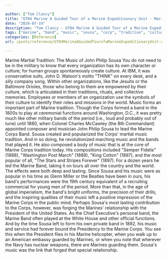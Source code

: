 ```yaml
---

author: ["Tom Clancy"]
title: "GT04 Marine A Guided Tour of a Marine Expeditionary Unit - Marine_split_012.html"
date: "2024-07-19"
description: "Tom Clancy - GT04 Marine A Guided Tour of a Marine Expeditionary Unit"
tags: ["marine", "band", "music", "sousa", "corp", "tradition", "culture", "john", "organization", "martial", "philip", "military", "every", "like", "world", "form", "function", "washington", "period", "played", "popular", "forever", "lasting", "time", "left"]
categories: [Reference]
url: /posts/reference/GT04MarineAGuidedTourofaMarineExpeditionaryUnit-marinesplit012html

---
```



Marine
Martial Tradition: The Music of John Philip Sousa
You do not need to be in the military to know that every organization has its own character or culture; for human groups spontaneously create culture. At IBM, it was conservative suits, John D. Watson's motto "THINK" on every desk, and a silly company song. Within other organizations, like the Jesuits or the Baltimore Orioles, those who belong to them are empowered by their culture, which is articulated in their traditions, rituals, and collective memories. Employees or members of an organization use the symbols of their culture to identify their roles and missions in the world.
Music forms an important part of Marine tradition. Though the Corps formed a band in the 1800s to play at ceremonial functions around Washington, D.C., it was pretty much like other military bands of the period (i.e., loud and probably out of tune) until 1880, when Colonel Charles McCawley (the 8th Commandant) appointed composer and musician John Philip Sousa to lead the Marine Corps Band. Sousa created and popularized the Corps' martial music tradition. And in so doing, he revolutionized marching music and the bands that played it. He also composed a body of music that is at the core of Marine Corps tradition today. His compositions included "Semper Fidelis" (1888), "Washington Post March" (1889), "King Cotton" (1897), and the most popular of all, "The Stars and Stripes Forever" (1897). For a dozen years he led the Marine Band, taking it on tours all over the country and the world. The effects were both deep and lasting.
Since Sousa and his music were as popular in his time as Glenn Miller or the Beatles have been in ours, his band's performances were the 19th century equivalent of a recruiting commercial for young men of the period. More than that, in the age of global imperialism, the band's bright uniforms, the precision of their drills, and the inspiring qualities of their music left a positive impression of the Marine Corps in the public mind. Perhaps Sousa's most lasting contribution to the Corps, however, was forging the Marines' relationship with the President of the United States. As the Chief Executive's personal band, the Marine Band often played at the White House and other official functions. And by the time Sousa left to form his own private band in 1892, his music and service had forever bound the Presidency to the Marine Corps. You see this when the President flies in his Marine helicopter, when you walk up to an American embassy guarded by Marines, or when you note that wherever the Navy has nuclear weapons, there are Marines guarding them. Sousa's music was the link that forged that special relationship.
